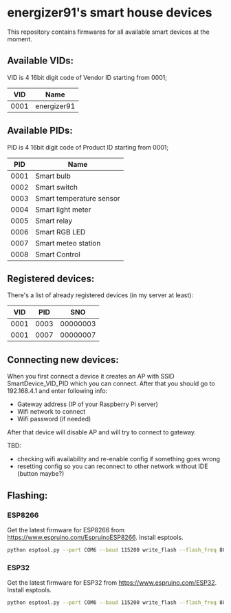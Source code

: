 # energizer91's smart house devices

This repository contains firmwares for all available smart devices at the moment.

## Available VIDs:

VID is 4 16bit digit code of Vendor ID starting from 0001;

| VID  | Name        |
|------|-------------|
| 0001 | energizer91 |

## Available PIDs:

PID is 4 16bit digit code of Product ID starting from 0001;

| PID  | Name                     |
|------|--------------------------|
| 0001 | Smart bulb               |
| 0002 | Smart switch             |
| 0003 | Smart temperature sensor |
| 0004 | Smart light meter        |
| 0005 | Smart relay              |
| 0006 | Smart RGB LED            |
| 0007 | Smart meteo station      |
| 0008 | Smart Control            |


## Registered devices:

There's a list of already registered devices (in my server at least):

| VID  | PID  | SNO      |
|------|------|----------|
| 0001 | 0003 | 00000003 |
| 0001 | 0007 | 00000007 |

## Connecting new devices:

When you first connect a device it creates an AP with SSID SmartDevice_VID_PID which you can connect.
After that you should go to 192.168.4.1 and enter following info:
- Gateway address (IP of your Raspberry Pi server)
- Wifi network to connect
- Wifi password (if needed)

After that device will disable AP and will try to connect to gateway.

TBD:
- checking wifi availability and re-enable config if something goes wrong
- resetting config so you can reconnect to other network without IDE (button maybe?)

## Flashing:

### ESP8266

Get the latest firmware for ESP8266 from https://www.espruino.com/EspruinoESP8266. Install esptools.

```bash
python esptool.py --port COM6 --baud 115200 write_flash --flash_freq 80m --flash_mode qio --flash_size 32m 0x0000 boot_v1.6.bin 0x1000 espruino_esp8266_user1.bin 0x3FC000 esp_init_data_default.bin 0x3FE000 blank.bin
```

### ESP32

Get the latest firmware for ESP32 from https://www.espruino.com/ESP32. Install esptools.

```bash
python esptool.py --port COM6 --baud 115200 write_flash --flash_freq 80m --flash_mode qio --flash_size 32m 0x0000 boot_v1.6.bin 0x1000 espruino_esp8266_user1.bin 0x3FC000 esp_init_data_default.bin 0x3FE000 blank.bin
```

